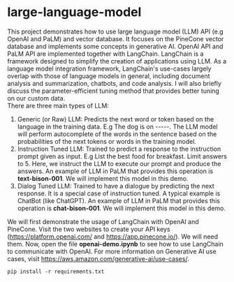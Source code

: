 # large-language-model
This project demonstrates how to use large language model (LLM) API (e.g OpenAI and PaLM) and vector database. It focuses on the PineCone vector database and implements some concepts in generative AI. OpenAI API and PaLM API are implemented together with LangChain. LangChain is a framework designed to simplify the creation of applications using LLM. As a language model integration framework, LangChain's use-cases largely overlap with those of language models in general, including document analysis and summarization, chatbots, and code analysis. I will also briefly discuss the parameter-efficient tuning method that provides better tuning on our custom data.<br>
There are three main types of LLM:
<ol>
  <li>Generic (or Raw) LLM: Predicts the next word or token based on the language in the training data. E.g The dog is on -----. The LLM model will perform autocomplete of the words in the sentence based on the probabilities of the next tokens or words in the training model.</li>
  <li>Instruction Tuned LLM: Trained to predict a response to the instruction prompt given as input. E.g List the best food for breakfast. Limit answers to 5. Here, we instruct the LLM to execute our prompt and produce the answers. An example of LLM in PaLM that provides this operation is <strong>text-bison-001</strong>. We will implement this model in this demo.</li>
  <li>Dialog Tuned LLM: Trained to have a dialogue by predicting the next response. It is a special case of instruction tuned. A typical example is ChatBot (like ChatGPT). An example of LLM in PaLM that provides this operation is <strong>chat-bison-001</strong>. We will implement this model in this demo.</li>
</ol>

We will first demonstrate the usage of LangChain with OpenAI and PineCone. Visit the two websites to create your API keys (https://platform.openai.com/ and https://app.pinecone.io/). We will need them. Now, open the file **openai-demo.ipynb** to see how to use LangChain to communicate with OpenAI. For more information on Generative AI use cases, visit https://aws.amazon.com/generative-ai/use-cases/.

```
pip install -r requirements.txt
```
